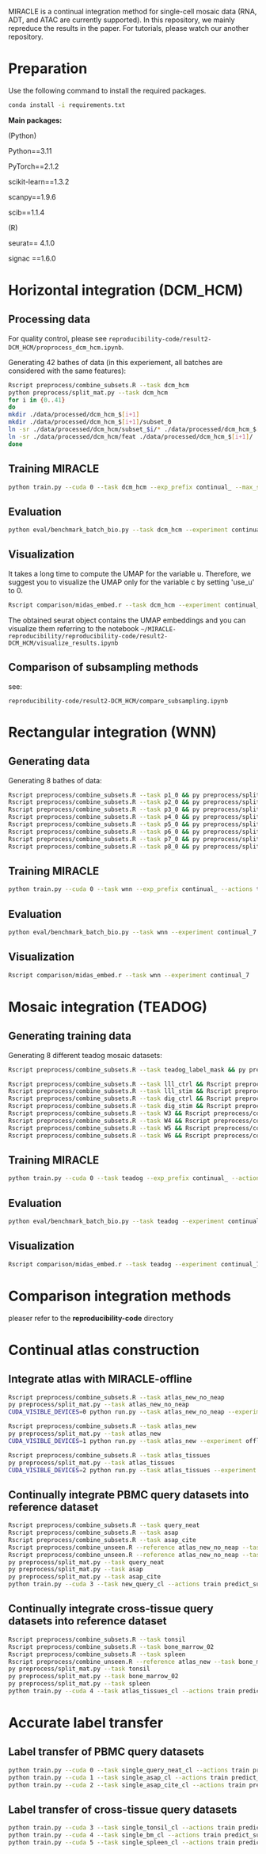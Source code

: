 
MIRACLE is a continual integration method for single-cell mosaic data (RNA, ADT, and ATAC are currently supported). In this repository, we mainly repreduce the results in the paper. For tutorials, please watch our another repository.

# Preparation

Use the following command to install the required packages.

```bash
conda install -i requirements.txt
```

**Main packages:**

(Python)

Python==3.11

PyTorch==2.1.2

scikit-learn==1.3.2

scanpy==1.9.6

scib==1.1.4

(R)

seurat== 4.1.0

signac ==1.6.0

# Horizontal integration (DCM_HCM)

## Processing data

For quality control, please see `reproducibility-code/result2-DCM_HCM/proprocess_dcm_hcm.ipynb`.

Generating 42 bathes of data (in this experiement, all batches are considered with the same features):

```bash
Rscript preprocess/combine_subsets.R --task dcm_hcm
python preprocess/split_mat.py --task dcm_hcm
for i in {0..41}
do
mkdir ./data/processed/dcm_hcm_$[i+1]
mkdir ./data/processed/dcm_hcm_$[i+1]/subset_0
ln -sr ./data/processed/dcm_hcm/subset_$i/* ./data/processed/dcm_hcm_$[i+1]/subset_0/
ln -sr ./data/processed/dcm_hcm/feat ./data/processed/dcm_hcm_$[i+1]/
done
```

## Training MIRACLE

```bash
python train.py --cuda 0 --task dcm_hcm --exp_prefix continual_ --max_size 50000 --actions train predict_all_latent
```

## Evaluation

```bash
python eval/benchmark_batch_bio.py --task dcm_hcm --experiment continual_41
```

## Visualization

It takes a long time to compute the UMAP for the variable u. Therefore, we suggest you to visualize the UMAP only for the variable c by setting 'use_u' to 0.

```bash
Rscript comparison/midas_embed.r --task dcm_hcm --experiment continual_41 --use_u 0
```

The obtained seurat object contains the UMAP embeddings and you can visualize them referring to the notebook `~/MIRACLE-reproducibility/reproducibility-code/result2-DCM_HCM/visualize_results.ipynb`

## Comparison of subsampling methods

see:

```
reproducibility-code/result2-DCM_HCM/compare_subsampling.ipynb
```

# Rectangular integration (WNN)

## Generating data

Generating 8 bathes of data:

```bash
Rscript preprocess/combine_subsets.R --task p1_0 && py preprocess/split_mat.py --task p1_0 & 
Rscript preprocess/combine_subsets.R --task p2_0 && py preprocess/split_mat.py --task p2_0 & 
Rscript preprocess/combine_subsets.R --task p3_0 && py preprocess/split_mat.py --task p3_0 & 
Rscript preprocess/combine_subsets.R --task p4_0 && py preprocess/split_mat.py --task p4_0 & 
Rscript preprocess/combine_subsets.R --task p5_0 && py preprocess/split_mat.py --task p5_0 & 
Rscript preprocess/combine_subsets.R --task p6_0 && py preprocess/split_mat.py --task p6_0 & 
Rscript preprocess/combine_subsets.R --task p7_0 && py preprocess/split_mat.py --task p7_0 & 
Rscript preprocess/combine_subsets.R --task p8_0 && py preprocess/split_mat.py --task p8_0
```

## Training MIRACLE

```bash
python train.py --cuda 0 --task wnn --exp_prefix continual_ --actions train predict_all_latent
```

## Evaluation

```bash
python eval/benchmark_batch_bio.py --task wnn --experiment continual_7
```

## Visualization

```bash
Rscript comparison/midas_embed.r --task wnn --experiment continual_7
```

# Mosaic integration (TEADOG)

## Generating training data

Generating 8 different teadog mosaic datasets:

```bash
Rscript preprocess/combine_subsets.R --task teadog_label_mask && py preprocess/split_mat.py --task teadog_label_mask # reference

Rscript preprocess/combine_subsets.R --task lll_ctrl && Rscript preprocess/combine_unseen.R --reference teadog_label_mask --task lll_ctrl && py preprocess/split_mat.py --task lll_ctrl &
Rscript preprocess/combine_subsets.R --task lll_stim && Rscript preprocess/combine_unseen.R --reference teadog_label_mask --task lll_stim && py preprocess/split_mat.py --task lll_stim &
Rscript preprocess/combine_subsets.R --task dig_ctrl && Rscript preprocess/combine_unseen.R --reference teadog_label_mask --task dig_ctrl && py preprocess/split_mat.py --task dig_ctrl &
Rscript preprocess/combine_subsets.R --task dig_stim && Rscript preprocess/combine_unseen.R --reference teadog_label_mask --task dig_stim && py preprocess/split_mat.py --task dig_stim &
Rscript preprocess/combine_subsets.R --task W3 && Rscript preprocess/combine_unseen.R --reference teadog_label_mask --task W3 && py preprocess/split_mat.py --task W3 &
Rscript preprocess/combine_subsets.R --task W4 && Rscript preprocess/combine_unseen.R --reference teadog_label_mask --task W4 && py preprocess/split_mat.py --task W4 &
Rscript preprocess/combine_subsets.R --task W5 && Rscript preprocess/combine_unseen.R --reference teadog_label_mask --task W5 && py preprocess/split_mat.py --task W5 &
Rscript preprocess/combine_subsets.R --task W6 && Rscript preprocess/combine_unseen.R --reference teadog_label_mask --task W6 && py preprocess/split_mat.py --task W6
```

## Training MIRACLE

```bash
python train.py --cuda 0 --task teadog --exp_prefix continual_ --actions train predict_all_latent
```

## Evaluation

```bash
python eval/benchmark_batch_bio.py --task teadog --experiment continual_7
```

## Visualization

```bash
Rscript comparison/midas_embed.r --task teadog --experiment continual_7
```

# Comparison integration methods

pleaser refer to the **reproducibility-code** directory

# Continual atlas construction

## Integrate atlas with MIRACLE-offline

```bash
Rscript preprocess/combine_subsets.R --task atlas_new_no_neap
py preprocess/split_mat.py --task atlas_new_no_neap
CUDA_VISIBLE_DEVICES=0 python run.py --task atlas_new_no_neap --experiment offline --actions train predict_all_latent --use_shm 1

Rscript preprocess/combine_subsets.R --task atlas_new
py preprocess/split_mat.py --task atlas_new
CUDA_VISIBLE_DEVICES=1 python run.py --task atlas_new --experiment offline --actions train predict_all_latent --use_shm 1

Rscript preprocess/combine_subsets.R --task atlas_tissues
py preprocess/split_mat.py --task atlas_tissues
CUDA_VISIBLE_DEVICES=2 python run.py --task atlas_tissues --experiment offline --actions train predict_all_latent --use_shm 1
```

## Continually integrate PBMC query datasets into reference dataset

```bash
Rscript preprocess/combine_subsets.R --task query_neat
Rscript preprocess/combine_subsets.R --task asap
Rscript preprocess/combine_subsets.R --task asap_cite
Rscript preprocess/combine_unseen.R --reference atlas_new_no_neap --task query_neat
Rscript preprocess/combine_unseen.R --reference atlas_new_no_neap --task asap
py preprocess/split_mat.py --task query_neat
py preprocess/split_mat.py --task asap
py preprocess/split_mat.py --task asap_cite
python train.py --cuda 3 --task new_query_cl --actions train predict_subsample subsample predict_all --denovo 0
```

## Continually integrate cross-tissue query datasets into reference dataset

```bash
Rscript preprocess/combine_subsets.R --task tonsil
Rscript preprocess/combine_subsets.R --task bone_marrow_02
Rscript preprocess/combine_subsets.R --task spleen
Rscript preprocess/combine_unseen.R --reference atlas_new --task bone_marrow_02
py preprocess/split_mat.py --task tonsil
py preprocess/split_mat.py --task bone_marrow_02
py preprocess/split_mat.py --task spleen
python train.py --cuda 4 --task atlas_tissues_cl --actions train predict_subsample subsample predict_all --denovo 0
```

# Accurate label transfer

## Label transfer of PBMC query datasets

```bash
python train.py --cuda 0 --task single_query_neat_cl --actions train predict_subsample subsample predict_all --denovo 0
python train.py --cuda 1 --task single_asap_cl --actions train predict_subsample subsample predict_all --denovo 0
python train.py --cuda 2 --task single_asap_cite_cl --actions train predict_subsample subsample predict_all --denovo 0
```

## Label transfer of cross-tissue query datasets

```bash
python train.py --cuda 3 --task single_tonsil_cl --actions train predict_subsample subsample predict_all --denovo 0
python train.py --cuda 4 --task single_bm_cl --actions train predict_subsample subsample predict_all --denovo 0
python train.py --cuda 5 --task single_spleen_cl --actions train predict_subsample subsample predict_all --denovo 0
```
